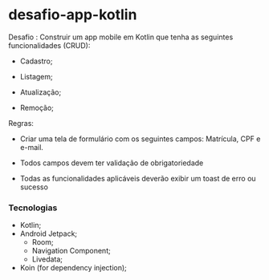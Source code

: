 # desafio-app-kotlin

Desafio : Construir um app mobile em Kotlin que tenha as seguintes funcionalidades (CRUD):

- Cadastro;

- Listagem;

- Atualização;

- Remoção;

Regras:

- Criar uma tela de formulário com os seguintes campos: Matrícula, CPF e e-mail.

- Todos campos devem ter validação de obrigatoriedade

- Todas as funcionalidades aplicáveis deverão exibir um toast de erro ou sucesso

### Tecnologias
- Kotlin;
- Android Jetpack;
  - Room;
  - Navigation Component;
  - Livedata;
- Koin (for dependency injection);
